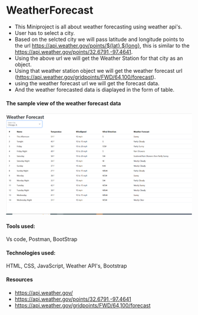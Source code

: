 # WeatherForecast
* This Miniproject is all about weather forecasting using weather api's.
* User has to select a city.
* Based on the selcted city we will pass latitude and longitude points to the url
https://api.weather.gov/points/${lat},${long}, this is similar to the https://api.weather.gov/points/32.6791,-97.4641.
* Using the above url we will get the Weather Station for that city as an object.
* Using that weather station object we will get the weather forecast url (https://api.weather.gov/gridpoints/FWD/64,100/forecast).
* using the weather forecast url we will get the forecast data.
* And the weather forecasted data is diaplayed in the form of table.

#### The sample view of the weather forecast data
![Sample view](./weather.PNG)

#### Tools used:
Vs code, Postman, BootStrap

#### Technologies used:
HTML, CSS, JavaScript, Weather API's, Bootstrap

#### Resources
* https://api.weather.gov/
* https://api.weather.gov/points/32.6791,-97.4641
* https://api.weather.gov/gridpoints/FWD/64,100/forecast
